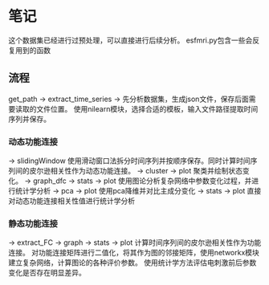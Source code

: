# 笔记

这个数据集已经进行过预处理，可以直接进行后续分析。
esfmri.py包含一些会反复用到的函数

## 流程

get_path -> extract_time_series ->
先分析数据集，生成json文件，保存后面需要读取的文件位置。
使用nilearn模块，选择合适的模板，输入文件路径提取时间序列并保存。

### 动态功能连接

 -> slidingWindow
使用滑动窗口法拆分时间序列并按顺序保存。同时计算时间序列间的皮尔逊相关性作为动态功能连接。
 -> cluster -> plot
聚类并绘制状态变化。
 -> graph_dfc -> stats -> plot
使用图论分析复杂网络中参数变化过程，并进行统计学分析
 -> pca -> plot
使用pca降维并对比主成分变化
 -> stats -> plot
直接对动态功能连接相关性值进行统计学分析

### 静态功能连接

 -> extract_FC -> graph -> stats -> plot
计算时间序列间的皮尔逊相关性作为功能连接。
对功能连接矩阵进行二值化，将其作为图的邻接矩阵，使用networkx模块建立复杂网络，计算图论的各种评价参数。
使用统计学方法评估电刺激前后参数变化是否存在明显差异。
